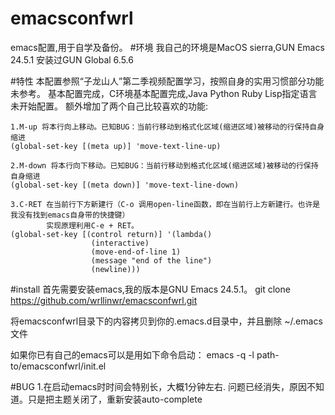 # emacsconfwrl
emacs配置,用于自学及备份。
#环境
我自己的环境是MacOS sierra,GUN Emacs 24.5.1
安装过GUN Global 6.5.6

#特性
本配置参照“子龙山人”第二季视频配置学习，按照自身的实用习惯部分功能未参考。
基本配置完成，C环境基本配置完成,Java Python Ruby Lisp指定语言未开始配置。
额外增加了两个自己比较喜欢的功能:

    1.M-up 将本行向上移动。已知BUG：当前行移动到格式化区域(缩进区域)被移动的行保持自身缩进
    (global-set-key [(meta up)] 'move-text-line-up) 
    
    2.M-down 将本行向下移动。已知BUG：当前行移动到格式化区域(缩进区域)被移动的行保持自身缩进
    (global-set-key [(meta down)] 'move-text-line-down)
    
    3.C-RET 在当前行下方新建行（C-o 调用open-line函数，即在当前行上方新建行。也许是我没有找到emacs自身带的快捷键）
            实现原理利用C-e + RET。
    (global-set-key [(control return)] '(lambda()
				      (interactive)
				      (move-end-of-line 1)
				      (message "end of the line")
				      (newline)))
    
#install
首先需要安装emacs,我的版本是GNU Emacs 24.5.1。
git clone https://github.com/wrllinwr/emacsconfwrl.git

将emacsconfwrl目录下的内容拷贝到你的.emacs.d目录中，并且删除
	~/.emacs文件

如果你已有自己的emacs可以是用如下命令启动：
emacs -q -l path-to/emacsconfwrl/init.el

#BUG
1.在启动emacs时时间会特别长，大概1分钟左右.
	问题已经消失，原因不知道。只是把主题关闭了，重新安装auto-complete